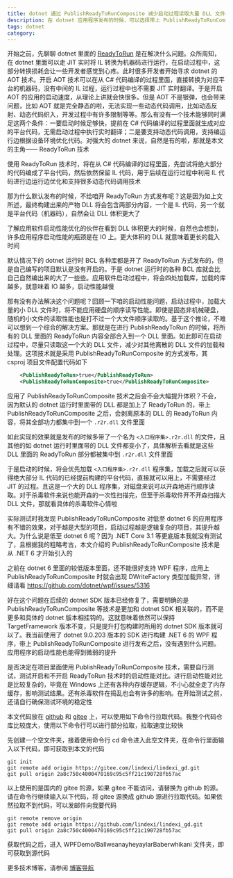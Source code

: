 ```yaml
---
title: dotnet 通过 PublishReadyToRunComposite 减少启动过程读取大量 DLL 文件提升启动性能
description: 在 dotnet 应用程序发布的时候，可以选择带上 PublishReadyToRunComposite 选项，带上之后可以将 ReadyToRun 的内容合并到一个入口 DLL 文件里面，可以减少启动过程中访问大量的 DLL 文件导致的 IO 缓慢问题，从而提升启动性能
tags: dotnet
category: 
---
```


<!-- CreateTime:2025/05/28 07:01:51 -->

<!-- 发布 -->
<!-- 博客 -->

开始之前，先聊聊 dotnet 里面的 [ReadyToRun](https://learn.microsoft.com/en-us/dotnet/core/deploying/ready-to-run) 是在解决什么问题。众所周知，在 dotnet 里面可以走 JIT 实时将 IL 转换为机器码进行运行，在启动过程中，这部分转换损耗会让一些开发者感觉到心疼。此时很多开发者开始寻求 dotnet 的 AOT 技术。开启 AOT 技术可以在从 C# 代码编译的过程里面，直接转换为对应平台的机器码，没有中间的 IL 过程，运行过程中也不需要 JIT 实时翻译。于是开启 AOT 的应用的启动速度，从理论上讲就会快很多。但是 AOT 不是银弹，也会带来问题，比如 AOT 就是完全静态的啦，无法实现一些动态代码调用，比如动态反射、动态代码织入，开发过程中有许多限制等等。那么有没有一个技术能够同时满足这两个条件：一要启动时候足够快，提前在 C# 代码编译的过程里面就生成对应的平台代码，无需启动过程中执行实时翻译；二是要支持动态代码调用，支持编运行边根据设备环境优化代码。对强大的 dotnet 来说，自然是有的啦，那就是本文的主角—— ReadyToRun 技术

使用 ReadyToRun 技术时，将在从 C# 代码编译的过程里面，先尝试将绝大部分的代码编成了平台代码，然后依然保留 IL 代码，用于后续在运行过程中利用 IL 代码进行边运行边优化和支持很多动态代码调用技术

那为什么默认发布的时候，不给咱开 ReadyToRun 方式发布呢？这是因为如上文所述，最终构建出来的产物 DLL 将会包含两部分内容，一个是 IL 代码，另一个就是平台代码（机器码），自然会让 DLL 体积更大了

了解应用软件启动性能优化的伙伴在看到 DLL 体积更大的时候，自然也会想到，许多应用程序启动性能的瓶颈是在 IO 上。更大体积的 DLL 就意味着更长的载入时间

默认情况下的 dotnet 运行时 BCL 各种库都是开了 ReadyToRun 方式发布的，但是自己编写的项目默认是没有开启的。于是 dotnet 运行时的各种 BCL 库就会比自己自然编出来的大了一些些。应用软件启动过程中，将会四处加载库，加载的库越多，就意味着 IO 越多，启动性能越慢

那有没有办法解决这个问题呢？回顾一下咱的启动性能问题，启动过程中，加载大量的小 DLL 文件时，将不能应用硬盘的顺序读写性能。即使是固态非机械硬盘，随机的小文件的读取性能也是打不过一个大文件顺序读取的。基于这个推论，不难可以想到一个综合的解决方案。那就是在进行 PublishReadyToRun 的时候，将所有的 DLL 里面的 ReadyToRun 内容全部合入到一个 DLL 里面。如此即可在启动过程中，尽量只读取这一个大的 DLL 文件，减少对其他离散的 DLL 文件的加载和处理。这项技术就是采用 PublishReadyToRunComposite 的方式发布，其 csproj 项目文件配置代码如下


```xml
    <PublishReadyToRun>true</PublishReadyToRun>
    <PublishReadyToRunComposite>true</PublishReadyToRunComposite>
```

应用了 PublishReadyToRunComposite 技术之后会不会大幅提升体积？不会，因为默认的 dotnet 运行时里面带的 DLL 都是加上了 ReadyToRun 的，带上 PublishReadyToRunComposite 之后，会剥离原本的 DLL 的 ReadyToRun 内容，将其全部功力都集中到一个 `.r2r.dll` 文件里面

如此实现的效果就是发布的时候多带了一个名为 `<入口程序集>.r2r.dll` 的文件，且其他的如 dotnet 运行时里面带的 DLL 文件都变小了，具体解析去看就是这些 DLL 里面的 ReadyToRun 部分都被集中到 `.r2r.dll` 文件里面

于是启动的时候，将会优先加载 `<入口程序集>.r2r.dll` 程序集，加载之后就可以获得绝大部分 IL 代码的已经提前构建的平台代码，直接就可以用上，不需要经过 JIT 的过程。且这是一个大的 DLL 程序集，对磁盘来说可以开森地进行顺序读取。对于杀毒软件来说也能开森的一次性扫描完，但至于杀毒软件开不开森扫描大 DLL 文件，那就看具体的杀毒软件心情啦

实际测试时我发现 PublishReadyToRunComposite 对低至 dotnet 6 的应用程序有不错的效果，对于越是大型的项目，启动过程越是逻辑复杂的项目，其提升越大。为什么说是低至 dotnet 6 呢？因为 .NET Core 3.1 等更底版本我就没有测试了，且根据我的粗略考古，本文介绍的 PublishReadyToRunComposite 技术是从 .NET 6 才开始引入的

之前在 dotnet 6 里面的较低版本里面，还不能很好支持 WPF 程序，应用上 PublishReadyToRunComposite 时就会出现 DWriteFactory 类型加载异常，详细请看 <https://github.com/dotnet/wpf/issues/5316>

好在这个问题在后续的 dotnet SDK 版本已经修复了，需要明确的是 PublishReadyToRunComposite 等技术是更加和 dotnet SDK 相关联的，而不是更多和具体的 dotnet 版本相挂钩的。这就意味着依然可以保持 TargetFramework 版本不变，只是提升打包构建时所用的 dotnet SDK 版本就可以了。我当前使用了 dotnet 9.0.203 版本的 SDK 进行构建 .NET 6 的 WPF 程序，带上 PublishReadyToRunComposite 进行发布之后，没有遇到什么问题。应用程序的启动性能也能得到微弱的提升

是否决定在项目里面使用 PublishReadyToRunComposite 技术，需要自行测试，测试开启和不开启 ReadyToRun 技术时的启动性能对比。进行启动性能对比是比较复杂的，毕竟在 Windows 上还有各种内存缓存逻辑，不小心就全走了内存缓存，影响测试结果。还有杀毒软件在捣乱也会有许多的影响。在开始测试之前，还请自行确保测试环境的稳定性

本文代码放在 [github](https://github.com/lindexi/lindexi_gd/tree/2a8c750c4000470169c95c5ff21c190728fb57ac/WPFDemo/BallweanayheyaylarBaberwhikani) 和 [gitee](https://gitee.com/lindexi/lindexi_gd/blob/2a8c750c4000470169c95c5ff21c190728fb57ac/WPFDemo/BallweanayheyaylarBaberwhikani) 上，可以使用如下命令行拉取代码。我整个代码仓库比较庞大，使用以下命令行可以进行部分拉取，拉取速度比较快

先创建一个空文件夹，接着使用命令行 cd 命令进入此空文件夹，在命令行里面输入以下代码，即可获取到本文的代码

```
git init
git remote add origin https://gitee.com/lindexi/lindexi_gd.git
git pull origin 2a8c750c4000470169c95c5ff21c190728fb57ac
```

以上使用的是国内的 gitee 的源，如果 gitee 不能访问，请替换为 github 的源。请在命令行继续输入以下代码，将 gitee 源换成 github 源进行拉取代码。如果依然拉取不到代码，可以发邮件向我要代码

```
git remote remove origin
git remote add origin https://github.com/lindexi/lindexi_gd.git
git pull origin 2a8c750c4000470169c95c5ff21c190728fb57ac
```

获取代码之后，进入 WPFDemo/BallweanayheyaylarBaberwhikani 文件夹，即可获取到源代码

更多技术博客，请参阅 [博客导航](https://blog.lindexi.com/post/%E5%8D%9A%E5%AE%A2%E5%AF%BC%E8%88%AA.html )

